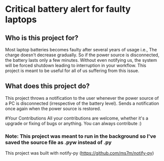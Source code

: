 # Critical battery alert for faulty laptops
## Who is this project for?
Most laptop batteries becomes faulty after several years of usage i.e., The charge doesn't decrease gradually. So if the power source is disconnected, the battery lasts only a few minutes. Without even notifying us, the system will be forced shutdown leading to interruption in your workflow. This project is meant to be useful for all of us suffering from this issue.

## What does this project do?
This project throws a notification to the user whenever the power source of a PC is disconnected (irrespective of the battery level). Sends a notification once again when the power source is restored.

#Your Contributions
All your contributions are welcome, whether it's a upgrade or fixing of bugs or anything. You can always contribute :)

### Note: This project was meant to run in the background so I've saved the source file as .pyw instead of .py

This project was built with notify-py (https://github.com/ms7m/notify-py)
